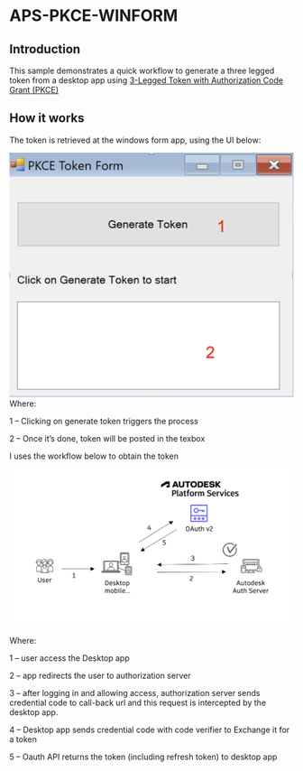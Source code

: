 # APS-PKCE-WINFORM

## Introduction

This sample demonstrates a quick workflow to generate a three legged token from a desktop app using [3-Legged Token with Authorization Code Grant (PKCE)](https://aps.autodesk.com/en/docs/oauth/v2/tutorials/get-3-legged-token-pkce/)

## How it works

The token is retrieved at the windows form app, using the UI below:

![formui](./assets/form.png)
Where:

1 – Clicking on generate token triggers the process

2 – Once it’s done, token will be posted in the texbox

I uses the workflow below to obtain the token

![diagram](./assets/workflow.png)

Where:

1 – user access the Desktop app

2 – app redirects the user to authorization server

3 – after logging in and allowing access, authorization server sends credential code to call-back url and this request is intercepted by the desktop app.

4 – Desktop app sends credential code with code verifier to Exchange it for a token

5 – Oauth API returns the token (including refresh token) to desktop app
